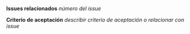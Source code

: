 **Issues relacionados**
_número del issue_

**Criterio de aceptación**
_describir criterio de aceptación o relacionar con issue_
